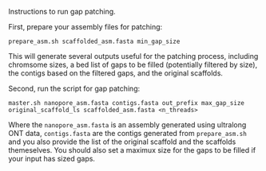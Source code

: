 Instructions to run gap patching.

First, prepare your assembly files for patching:
```
prepare_asm.sh scaffolded_asm.fasta min_gap_size
```
This will generate several outputs useful for the patching process, including chromsome sizes, a bed list of gaps to be filled (potentially filtered by size), the contigs based on the filtered gaps, and the original scaffolds.

Second, run the script for gap patching:
```
master.sh nanopore_asm.fasta contigs.fasta out_prefix max_gap_size original_scaffold_ls scaffolded_asm.fasta <n_threads>
```
Where the `nanopore_asm.fasta` is an assembly generated using ultralong ONT data, `contigs.fasta` are the contigs generated from `prepare_asm.sh` and you also provide the list of the original scaffold and the scaffolds themeselves. You should also set a maximux size for the gaps to be filled if your input has sized gaps.
